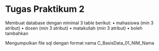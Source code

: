 # Tugas Praktikum 2

Membuat database dengan minimal 3 table berikut:
•⁠  ⁠mahasiswa (min 3 atribut)
•⁠  ⁠dosen (min 3 atribut)
•⁠  ⁠matakuliah (min 3 atribut)
•⁠  ⁠boleh tambahkan

Mengumpulkan file sql dengan format nama
C_BasisData_01_NIM_Nama
